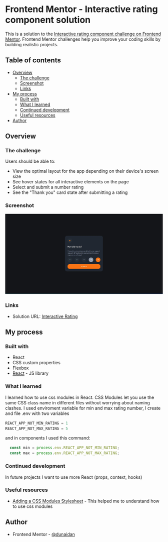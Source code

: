 # Frontend Mentor - Interactive rating component solution

This is a solution to the [Interactive rating component challenge on Frontend Mentor](https://www.frontendmentor.io/challenges/interactive-rating-component-koxpeBUmI). Frontend Mentor challenges help you improve your coding skills by building realistic projects. 

## Table of contents

- [Overview](#overview)
  - [The challenge](#the-challenge)
  - [Screenshot](#screenshot)
  - [Links](#links)
- [My process](#my-process)
  - [Built with](#built-with)
  - [What I learned](#what-i-learned)
  - [Continued development](#continued-development)
  - [Useful resources](#useful-resources)
- [Author](#author)

## Overview

### The challenge

Users should be able to:

- View the optimal layout for the app depending on their device's screen size
- See hover states for all interactive elements on the page
- Select and submit a number rating
- See the "Thank you" card state after submitting a rating

### Screenshot

![](./screenshot.jpg)

### Links

- Solution URL: [Interactive Rating](https://fm02-interactive-rating.vercel.app/)

## My process

### Built with

- React
- CSS custom properties
- Flexbox
- [React](https://reactjs.org/) - JS library

### What I learned

I learned how to use css modules in React. CSS Modules let you use the same CSS class name in different files without worrying about naming clashes.
I used enviroment variable for min and max rating number, I create and file .env with two variables 

```js
REACT_APP_NOT_MIN_RATING = 1
REACT_APP_NOT_MAX_RATING = 5
```

and in components I used this command:


```js
  const min = process.env.REACT_APP_NOT_MIN_RATING;
  const max = process.env.REACT_APP_NOT_MAX_RATING;
```


### Continued development

In future projects I want to use more React (props, context, hooks)

### Useful resources

- [Adding a CSS Modules Stylesheet](https://create-react-app.dev/docs/adding-a-css-modules-stylesheet/) - This helped me to understand how to use css modules

## Author

- Frontend Mentor - [@dunaidan](https://www.frontendmentor.io/profile/dunaidan)